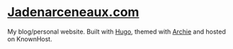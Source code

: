 # [Jadenarceneaux.com](https://jadenarceneaux.com)
My blog/personal website. Built with [Hugo](https://gohugo.io/), themed with [Archie](https://github.com/athul/archie) and hosted on KnownHost.
